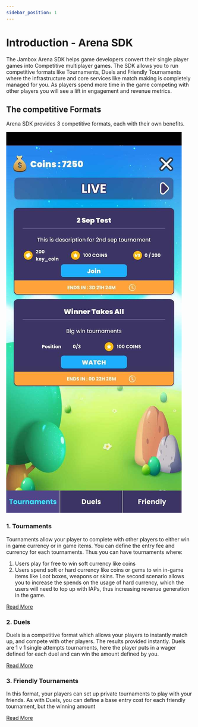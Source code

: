 ```yaml
---
sidebar_position: 1
---
```


# Introduction - Arena SDK

The Jambox Arena SDK helps game developers convert their single player games into Competitive multiplayer games. 
The SDK allows you to run competitive formats like Tournaments, Duels and Friendly Tournaments where the infrastructure and core services like match making is completely managed for you. 
As players spend more time in the game competing with other players you will see a lift in engagement and revenue metrics. 
## The competitive Formats 
Arena SDK provides 3 competitive formats, each with their own benefits. 

![image](../../static/img/tournament_example.jpg)

### 1. Tournaments
Tournaments allow your player to complete with other players to either win in game currency or in game items. You can define the entry fee and currency for each tournaments. Thus you can have tournaments where: 
1. Users play for free to win soft currency like coins
2. Users spend soft or hard currency like coins or gems to win in-game items like Loot boxes, weapons or skins. 
The second scenario allows you to increase the spends on the usage of hard currency, which the users will need to top up with IAPs, thus increasing revenue generation in the game. 

[Read More](tournaments.md)

### 2. Duels  
Duels is a competitive format which allows your players to instantly match up, and compete with other players. The results provided instantly. 
Duels are 1 v 1 single attempts tournaments, here the player puts in a wager defined for each duel and can win the amount defined by you.

[Read More](duels.md)

### 3. Friendly Tournaments 
In this format, your players can set up private tournaments to play with your friends. As with Duels, you can define a base entry cost for each friendly tournament, but the winning amount

[Read More](friendly.md)
